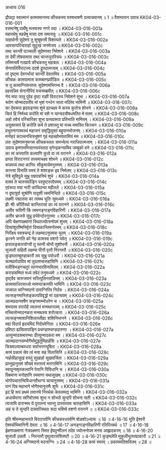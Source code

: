 अध्यायः 016

द्रौपद्या स्वात्मानं कामयमानस्य कीचकस्य परुषभाषणैः प्रत्याख्यानम् ॥ 1 ॥
वैशम्पायन उवाच 	KK04-03-016-001  
वसमानेषु पार्थेषु मत्स्यस्य नगरे तदा ।	KK04-03-016-001a  
महारथेषु च्छन्नेषु मासा दश समाययुः ॥	KK04-03-016-001c  
याज्ञसेनी सुदेष्णां तु शुश्रूषन्ती विशाम्पते ।	KK04-03-016-002a  
आवसत्परिचारार्हा सुदुःखं जनमेजय ॥ 	KK04-03-016-002c  
तथा चरन्ती पाञ्चाली सुदेष्णाया निवेशने ।	KK04-03-016-003a  
ता देवीं तोषयामास तथा चान्तःपुरस्त्रियः ॥ 	KK04-03-016-003c  
तस्मिन्वर्षे गतप्राये कीचकस्तु महाबलः ।	KK04-03-016-004a  
सेनापतिर्विराटस्य ददर्श द्रुपदात्मजाम् ॥	KK04-03-016-004c  
तां दृष्ट्वा देवगर्भायां चरन्तीं देवतामिव ।	KK04-03-016-005a  
कीचकः कामयामास कामबाणप्रपीडितः ॥ 	KK04-03-016-005c  
स तु कामाग्निसन्तप्तः सुदेष्णामभिगम्य वै ।	KK04-03-016-006a  
प्रहसन्निव सेनानीरिदं वचनमब्रवीत् ॥ 	KK04-03-016-006c  
नेयं मया जातु पुरेह दृष्टा राज्ञी विराटस्य निवेशने शुभा ।	KK04-03-016-007a  
रूपेण चोन्मादयतीव मां भृशं गन्धेन जाता मदिरेव भामिनी ॥ 	KK04-03-016-007c  
का देवरूपा हृदयङ्गमा शुभे ह्याचक्ष्व मे कस्य कुतोत्र शोभने ।	KK04-03-016-008a  
चित्तं हि निर्मथ्य करोति मां वशे न चान्यदत्रौषधमस्ति मे मतम् ॥ 	KK04-03-016-008c  
अहो तवेयं परिचारिका शुभा प्रत्यग्ररूपा प्रतिभाति मामियम् ।	KK04-03-016-009a  
अयुक्तरूपं हि करोति कर्म ते प्रशास्तु मां यच्च ममास्ति किञ्चन ॥ 	KK04-03-016-009c  
प्रभूतनागाश्वरथं महाजनं समृद्धियुक्तं बहुपानभोजनम् ।	KK04-03-016-010a  
मनोहरं काञ्चनचित्रभूषणं गृहं महच्छोभयतामियं मम ॥ 	KK04-03-016-010c  
ततः सुदेष्णामनुमन्त्र्य कीचकस्ततः समभ्येत्य नराधिपात्मजाम् ।	KK04-03-016-011a  
उवाच कृष्णामभिसान्त्वयंस्तदा मृगेन्द्रकन्यामिव जम्बुको वने ॥ 	KK04-03-016-011c  
का त्वं कस्यासि कल्याणि कुतो वा त्वं वरानने ।	KK04-03-016-012a  
प्राप्ता विराटनगरं तत्त्वमाचक्ष्व शोभने ॥ 	KK04-03-016-012c  
रूपमग्र्यं तथा कान्तिः सौकुमार्यमनुत्तमम् ।	KK04-03-016-013a  
कान्त्या विभाति वक्त्रं ते शशाङ्क इव निर्मलम् ॥ 	KK04-03-016-013c  
नेत्रे सुविपुले सुभ्रु पद्मपत्रनिभे शुभे ।	KK04-03-016-014a  
वाक्यं ते चारुसर्वाङ्गि परपुष्टरुतोपमम् ॥ 	KK04-03-016-014c  
एवंरूपा मया नारी काचिदन्या महीतले ।	KK04-03-016-015a  
न दृष्टपूर्वा सुश्रोणि यादृशी त्वमनिन्दिते ॥ 	KK04-03-016-015c  
लक्ष्मीः पद्मालया का त्वमथ भूतिः सुमध्यमे ।	KK04-03-016-016a  
ह्रीः श्रीः कीर्तिरथो कान्तिरासां का त्वं वरानने ॥ 	KK04-03-016-016c  
अतीव रूपिणी किं त्वमनङ्गाङ्गविहारिणी ।	KK04-03-016-017a  
अतीव भ्राजसे सुभ्रु प्रभेवेन्दोरनुत्तमा ॥	KK04-03-016-017c  
अपि चेक्षणपक्ष्माणां स्थितज्योत्स्नोपमं शुभम् ।	KK04-03-016-018a  
दिव्यांशुरश्मिभिर्वृत्तं दिव्यकान्तिमनोरमम् ॥ 	KK04-03-016-018c  
निरीक्ष्य वक्त्रचन्द्रं ते लक्ष्म्याऽनुपमया युतम् ।	KK04-03-016-019a  
कृत्स्ने जगति को नेह कामस्य वशगो भवेत् ॥	KK04-03-016-019c  
हारालङ्कारयोग्यौ तु स्तनौ चोभौ सुशोभनौ ।	KK04-03-016-020a  
सुजातौ सहितौ लक्ष्म्या पीनौ वृत्तौ निरन्तरौ ॥ 	KK04-03-016-020c  
कुड्मलाम्बुरुहाकारौ तव सुभ्रु पयोधरौ ।	KK04-03-016-021a  
कामप्रतोदाविव मां तुदतश्चारुहासिनि ॥ 	KK04-03-016-021c  
वलीविभङ्गचतुरं स्तनभारविनामितम् ।	KK04-03-016-022a  
कराग्रसम्मितं मध्यं तवेदं तनुमध्यमे ॥ 	KK04-03-016-022c  
दृष्ट्वैव चारुजघनं सरित्पुलिनसन्निभम् ।	KK04-03-016-023a  
कामव्याधिरसाध्यो मामप्याक्रामति भामिनि ॥	KK04-03-016-023c  
जज्वाल चाग्निमदनो दावाग्निरिव निर्दयः ।	KK04-03-016-024a  
त्वत्सङ्गमाभिसङ्कल्पविवृद्धो मां दहत्ययम् ॥ 	KK04-03-016-024c  
आत्मप्रदानवर्षेण सङ्गमाम्भोधरेण च ।	KK04-03-016-025a  
शमयस्व वरारोहे ज्वलन्तं मन्मथानलम् ॥ 	KK04-03-016-025c  
मच्चित्तोन्मादनकरा मन्मथस्य शरोत्कराः ।	KK04-03-016-026a  
त्वत्सङ्गमाशानिशितास्तीव्राः शशिनिभानने ।	KK04-03-016-026c  
मह्यं विदार्य हृदयमिदं निर्दयवेगिताः ॥ 	KK04-03-016-026e  
प्रविष्टा ह्यसितापाङ्गि प्रचण्डाश्चण्डदारुणाः ।	KK04-03-016-027a  
अत्युन्मादसमारम्भाः प्रीत्युन्मादकरा मम ।	KK04-03-016-027c  
आत्मप्रदानसम्भोगैर्मामुद्धर्तुमिहार्हसि ॥ 	KK04-03-016-027e  
चित्रमाल्याम्बरधरा सर्वाभरणभूषिता ।	KK04-03-016-028a  
कामं प्रकामं सेव त्वं मया सह विलासिनि ॥ 	KK04-03-016-028c  
नार्हसीहासुखं वस्तुं सुखार्हा सुखवर्जिता ।	KK04-03-016-029a  
प्राप्नुह्यनुत्तमं सौख्यं मत्तस्त्वं मत्तगामिनि ॥ 	KK04-03-016-029c  
स्वादून्यमृतकल्पानि पेयानि विविधानि च ।	KK04-03-016-030a  
पिबमाना मनोज्ञानि रममाणा यथासुखम् ॥	KK04-03-016-030c  
भोगोपचारान्विविधान्सौभाग्यं चाप्यनुत्तमम् ।	KK04-03-016-031a  
पानं पिब महाभागे भोगैश्चानुत्तमैः शुभैः ॥ 	KK04-03-016-031c  
इदं हि रूपं प्रथमं तवानघे निरर्थकं केवलमद्य भामिनि ।	KK04-03-016-032a  
अधार्यमाणा स्रगिवोत्तमा शुभा न शोभसे सुन्दरि शोभना सती ॥ 	KK04-03-016-032c  
त्यजामि दारान्मम ये पुरातना भवन्तु दास्यस्तव चारुहासिनि ।	KK04-03-016-033a  
अहं च ते सुन्दरि दासवत्स्थितः सदा भविष्ये वशगो वरानने ॥ ॥	KK04-03-016-033c  

इति श्रीमन्महाभारते विराटपर्वणि कीचकवधपर्वणि षोडशोऽध्यायः ॥ 16 ॥
 4-16-16 भूति ईश्वरी ऐश्वर्याभिमानिनी देवता ॥ 16 ॥ 4-16-17 अनङ्गाङ्गविहारिणी रतिरित्यर्थः ॥ 17 ॥ 4-16-18 ईक्षणपक्ष्माणा नेत्रपक्ष्मणा स्मित ईषदुन्मीलनं तदेव ज्योत्स्नोपम मनस आह्लादकरम् ॥ 18 ॥ 4-16-20 सुजातौ उन्नतौ । निरन्तरौ पृथुत्वात्संश्लिष्टौ ॥ 20 ॥ 4-16-21 कुड्मलेति मुकुलीभूतपद्माकारौ ॥ 21 ॥ 4-16-24 अग्निमदनो मदनाग्निः ॥ 24 ॥ 4-16-28 कामं स्मरम् । प्रकाममतिशयितम् ॥ 28 ॥

